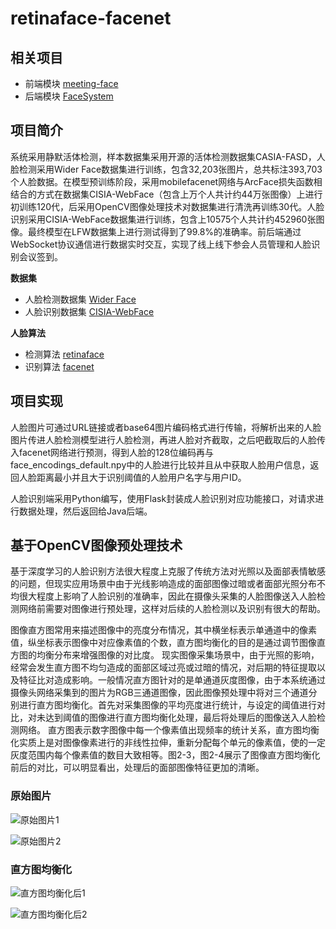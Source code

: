# retinaface-facenet

## 相关项目

- 前端模块  [meeting-face](https://github.com/saiGou-14H/meeting-face)
- 后端模块  [FaceSystem](https://github.com/saiGou-14H/FaceSystem)

## 项目简介

系统采用静默活体检测，样本数据集采用开源的活体检测数据集CASIA-FASD，人脸检测采用Wider Face数据集进行训练，包含32,203张图片，总共标注393,703个人脸数据。在模型预训练阶段，采用mobilefacenet网络与ArcFace损失函数相结合的方式在数据集CISIA-WebFace（包含上万个人共计约44万张图像）上进行初训练120代，后采用OpenCV图像处理技术对数据集进行清洗再训练30代。人脸识别采用CISIA-WebFace数据集进行训练，包含上10575个人共计约452960张图像。最终模型在LFW数据集上进行测试得到了99.8%的准确率。前后端通过WebSocket协议通信进行数据实时交互，实现了线上线下参会人员管理和人脸识别会议签到。

**数据集**

- 人脸检测数据集 [Wider Face](http://mmlab.ie.cuhk.edu.hk/projects/WIDERFace/WiderFace_Results.html)
- 人脸识别数据集 [CISIA-WebFace](https://pan.baidu.com/s/1SV-4eS74i7oGlpZ1C-ozIw?pwd=8888)

**人脸算法**

- 检测算法 [retinaface](https://github.com/serengil/retinaface)
- 识别算法 [facenet](https://github.com/davidsandberg/facenet)

## 项目实现

人脸图片可通过URL链接或者base64图片编码格式进行传输，将解析出来的人脸图片传进人脸检测模型进行人脸检测，再进人脸对齐截取，之后吧截取后的人脸传入facenet网络进行预测，得到人脸的128位编码再与face_encodings_default.npy中的人脸进行比较并且从中获取人脸用户信息，返回人脸距离最小并且大于识别阈值的人脸用户名字与用户ID。

人脸识别端采用Python编写，使用Flask封装成人脸识别对应功能接口，对请求进行数据处理，然后返回给Java后端。

## 基于OpenCV图像预处理技术

基于深度学习的人脸识别方法很大程度上克服了传统方法对光照以及面部表情敏感的问题，但现实应用场景中由于光线影响造成的面部图像过暗或者面部光照分布不均很大程度上影响了人脸识别的准确率，因此在摄像头采集的人脸图像送入人脸检测网络前需要对图像进行预处理，这样对后续的人脸检测以及识别有很大的帮助。

图像直方图常用来描述图像中的亮度分布情况，其中横坐标表示单通道中的像素值，纵坐标表示图像中对应像素值的个数，直方图均衡化的目的是通过调节图像直方图的均衡分布来增强图像的对比度。 现实图像采集场景中，由于光照的影响，经常会发生直方图不均匀造成的面部区域过亮或过暗的情况，对后期的特征提取以及特征比对造成影响。一般情况直方图针对的是单通道灰度图像，由于本系统通过摄像头网络采集到的图片为RGB三通道图像，因此图像预处理中将对三个通道分别进行直方图均衡化。首先对采集图像的平均亮度进行统计，与设定的阈值进行对比，对未达到阈值的图像进行直方图均衡化处理，最后将处理后的图像送入人脸检测网络。 直方图表示数字图像中每一个像素值出现频率的统计关系，直方图均衡化实质上是对图像像素进行的非线性拉伸，重新分配每个单元的像素值，使的一定灰度范围内每个像素值的数目大致相等。图2-3，图2-4展示了图像直方图均衡化前后的对比，可以明显看出，处理后的面部图像特征更加的清晰。

### 原始图片

![原始图片1](https://github.com/saiGou-14H/save-image/blob/main/%E4%BA%BA%E8%84%B8%E8%AF%86%E5%88%AB%E4%BC%9A%E8%AE%AE%E7%AD%BE%E5%88%B0%E7%B3%BB%E7%BB%9F/%E4%BA%BA%E8%84%B8%E8%AF%86%E5%88%AB%E6%A8%A1%E5%9D%97/%E5%8E%9F%E5%A7%8B%E6%9A%97%E5%9B%BE.png)

![原始图片2](https://github.com/saiGou-14H/save-image/blob/main/%E4%BA%BA%E8%84%B8%E8%AF%86%E5%88%AB%E4%BC%9A%E8%AE%AE%E7%AD%BE%E5%88%B0%E7%B3%BB%E7%BB%9F/%E4%BA%BA%E8%84%B8%E8%AF%86%E5%88%AB%E6%A8%A1%E5%9D%97/%E5%8E%9F%E5%A7%8B%E5%9B%BE%E7%89%87%E8%BF%87%E6%9B%9D.png)

### 直方图均衡化

![直方图均衡化后1](https://github.com/saiGou-14H/save-image/blob/main/%E4%BA%BA%E8%84%B8%E8%AF%86%E5%88%AB%E4%BC%9A%E8%AE%AE%E7%AD%BE%E5%88%B0%E7%B3%BB%E7%BB%9F/%E4%BA%BA%E8%84%B8%E8%AF%86%E5%88%AB%E6%A8%A1%E5%9D%97/%E5%8E%9F%E5%A7%8B%E6%9A%97%E5%9B%BE%E7%9B%B4%E6%96%B9%E5%9B%BE%E5%9D%87%E8%A1%A1%E5%8C%96%E5%90%8E.png)

![直方图均衡化后2](https://github.com/saiGou-14H/save-image/blob/main/%E4%BA%BA%E8%84%B8%E8%AF%86%E5%88%AB%E4%BC%9A%E8%AE%AE%E7%AD%BE%E5%88%B0%E7%B3%BB%E7%BB%9F/%E4%BA%BA%E8%84%B8%E8%AF%86%E5%88%AB%E6%A8%A1%E5%9D%97/%E5%8E%9F%E5%A7%8B%E5%9B%BE%E7%89%87%E8%BF%87%E6%9B%9D%E7%9B%B4%E6%96%B9%E5%9B%BE%E5%9D%87%E8%A1%A1%E5%8C%96%E5%A4%84%E7%90%86%E5%90%8E.png)



